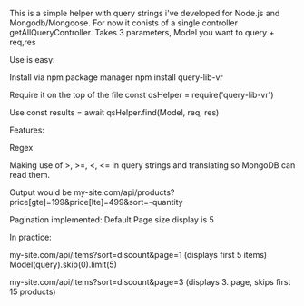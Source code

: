 This is a simple helper with query strings i've developed for Node.js and Mongodb/Mongoose. For now it conists of a single controller getAllQueryController.
Takes 3 parameters, Model you want to query + req,res

Use is easy:

Install via npm package manager
npm install query-lib-vr

Require it on the top of the file
const qsHelper = require('query-lib-vr')

Use
const results = await qsHelper.find(Model, req, res)

Features:

Regex

Making use of >, >=, <, <= in query strings and translating so MongoDB can read them.

Output would be
my-site.com/api/products?price[gte]=199&price[lte]=499&sort=-quantity

Pagination implemented:
Default Page size display is 5

In practice:

my-site.com/api/items?sort=discount&page=1
(displays first 5 items)
Model(query).skip(0).limit(5)

my-site.com/api/items?sort=discount&page=3
(displays 3. page, skips first 15 products)
